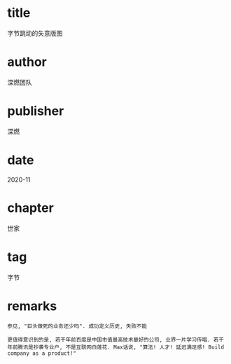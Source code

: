 # title
字节跳动的失意版图

# author
深燃团队

# publisher
深燃

# date
2020-11

# chapter
世家

# tag
字节

# remarks
`参见, "巨头做死的业务还少吗". 成功定义历史, 失败不能`

`更值得意识到的是, 若干年前百度是中国市值最高技术最好的公司, 业界一片学习传唱. 若干年前腾讯是抄袭专业户, 不是互联网白莲花. Max话说, "算法! 人才! 延迟满足感! Build company as a product!"`
